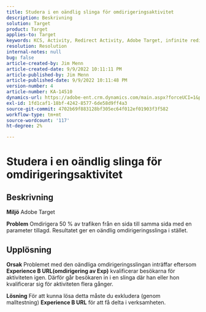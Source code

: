 ```yaml
---
title: Studera i en oändlig slinga för omdirigeringsaktivitet
description: Beskrivning
solution: Target
product: Target
applies-to: Target
keywords: KCS, Activity, Redirect Activity, Adobe Target, infinite redirect loop, trafik
resolution: Resolution
internal-notes: null
bug: false
article-created-by: Jim Menn
article-created-date: 9/9/2022 10:11:11 PM
article-published-by: Jim Menn
article-published-date: 9/9/2022 10:11:48 PM
version-number: 4
article-number: KA-14510
dynamics-url: https://adobe-ent.crm.dynamics.com/main.aspx?forceUCI=1&pagetype=entityrecord&etn=knowledgearticle&id=1267b84e-8c30-ed11-9db1-0022480866ad
exl-id: 1fd1caf1-18bf-4242-8577-6de58d9ff4a3
source-git-commit: 4702b69f883128bf305ec64f012ef01903f3f582
workflow-type: tm+mt
source-wordcount: '117'
ht-degree: 2%

---
```


# Studera i en oändlig slinga för omdirigeringsaktivitet

## Beskrivning


<b>Miljö</b>
Adobe Target

<b>Problem</b>
Omdirigera 50 % av trafiken från en sida till samma sida med en parameter tillagd.
Resultatet ger en oändlig omdirigeringsslinga i stället.




## Upplösning


<b>Orsak</b>
Problemet med den oändliga omdirigeringsslingan inträffar eftersom <b>Experience B URL(omdirigering av Exp)</b> kvalificerar besökarna för aktiviteten igen. Därför går besökaren in i en slinga där han eller hon kvalificerar sig för aktiviteten flera gånger.

<b>Lösning</b>
För att kunna lösa detta måste du exkludera (genom malltestning) <b>Experience B URL</b> för att få delta i verksamheten.
